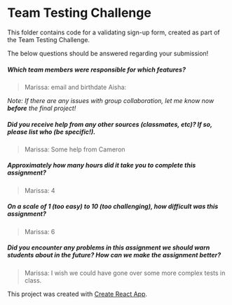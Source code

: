 # Team Testing Challenge

This folder contains code for a validating sign-up form, created as part of the Team Testing Challenge.

The below questions should be answered regarding your submission!

##### Which team members were responsible for which features? #####
> Marissa: email and birthdate 
Aisha: 


_Note: If there are any issues with group collaboration, let me know now **before** the final project!_


##### Did you receive help from any other sources (classmates, etc)? If so, please list who (be specific!). #####
> Marissa: Some help from Cameron 


##### Approximately how many hours did it take you to complete this assignment? #####
> Marissa: 4


##### On a scale of 1 (too easy) to 10 (too challenging), how difficult was this assignment? #####
> Marissa: 6


##### Did you encounter any problems in this assignment we should warn students about in the future? How can we make the assignment better? #####
> Marissa: I wish we could have gone over some more complex tests in class.




This project was created with [Create React App](https://github.com/facebookincubator/create-react-app).